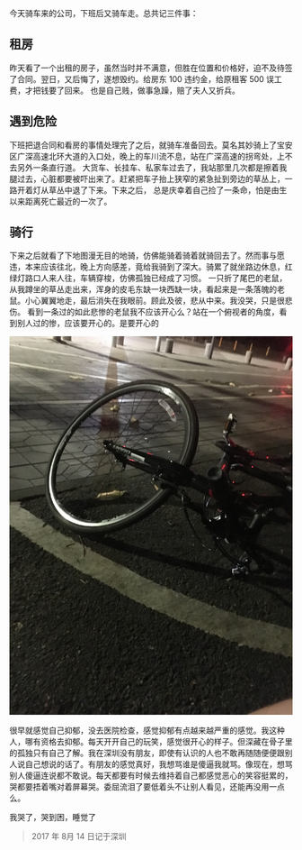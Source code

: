今天骑车来的公司，下班后又骑车走。总共记三件事：

## 租房
昨天看了一个出租的房子，虽然当时并不满意，但胜在位置和价格好，迫不及待签了合同。翌日，又后悔了，遂想毁约。给房东 100 违约金，给原租客 500 误工费，才把钱要了回来。
也是自己贱，做事急躁，赔了夫人又折兵。

## 遇到危险
下班把退合同和看房的事情处理完了之后，就骑车准备回去。莫名其妙骑上了宝安区广深高速北环大道的入口处，晚上的车川流不息，站在广深高速的拐弯处，上不去另外一条直行道。
大货车、长挂车、私家车过去了，我站那里几次都是擦着我腿过去，心脏都要被吓出来了。赶紧把车子抬上狭窄的紧急扯到旁边的草丛上，一路开着灯从草丛中退了下来。下来之后，
总是庆幸着自己捡了一条命，怕是由生以来距离死亡最近的一次了。

## 骑行
下来之后就看了下地图漫无目的地骑，仿佛能骑着骑着就骑回去了。然而事与愿违，本来应该往北，晚上方向感差，竟给我骑到了深大。骑累了就坐路边休息，红绿灯路口人来人往，车辆穿梭，仿佛孤独已经成了习惯。
一只折了尾巴的老鼠，从我蹲坐的草丛走出来，浑身的皮毛东缺一块西缺一块，看起来是一条落魄的老鼠。小心翼翼地走，最后消失在我眼前。顾此及彼，悲从中来。我没哭，只是很悲伤。
看到一条过的如此悲惨的老鼠我不应该开心么？站在一个俯视者的角度，看到别人过的惨，应该要开心的。是要开心的

![0814.JPG](../images/0814.JPG)



很早就感觉自己抑郁，没去医院检查，感觉抑郁有点越来越严重的感觉。我这种人，哪有资格去抑郁。每天开开自己的玩笑，感觉很开心的样子。但深藏在骨子里的孤独只有自己了解。我在深圳没有朋友，即使有认识的人也不敢再随随便便跟别人说自己想说的话了。有朋友的感觉真好，我想骂谁是傻逼我就骂。像现在，想骂别人傻逼连说都不敢说。每天都要有时候去维持着自己都感觉恶心的笑容挺累的，哭都要捂着嘴对着屏幕哭。委屈流泪了要低着头不让别人看见，还能再没用一点么。

我哭了，哭到困，睡觉了



> 2017 年 8月 14 日记于深圳